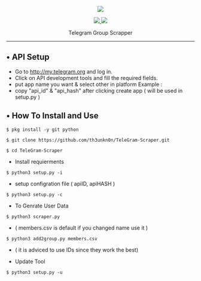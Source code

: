 <p align="center"><img src="https://img.shields.io/badge/Version-3.1-brightgreen"></p>
<p align="center">
  <a href="https://github.com/gmako6">
    <img src="https://img.shields.io/github/followers/gmako6?label=Follow&style=social">
  </a>
  <a href="https://github.com/gmako6">
    <img src="https://img.shields.io/github/stars/gmako6/TeleGram-Group-Scraper?style=social">
  </a>
</p>
<p align="center">
  Telegram Group Scrapper
</p>
<p align="center">
</p>

---

## • API Setup

- Go to http://my.telegram.org and log in.
- Click on API development tools and fill the required fields.
- put app name you want & select other in platform Example :
- copy "api_id" & "api_hash" after clicking create app ( will be used in setup.py )

## • How To Install and Use

`$ pkg install -y git python`

`$ git clone https://github.com/th3unkn0n/TeleGram-Scraper.git`

`$ cd TeleGram-Scraper`

- Install requierments

`$ python3 setup.py -i`

- setup configration file ( apiID, apiHASH )

`$ python3 setup.py -c`

- To Genrate User Data

`$ python3 scraper.py`

- ( members.csv is default if you changed name use it )

`$ python3 add2group.py members.csv`

- ( it is adviced to use IDs since they work the best)

- Update Tool

`$ python3 setup.py -u`
